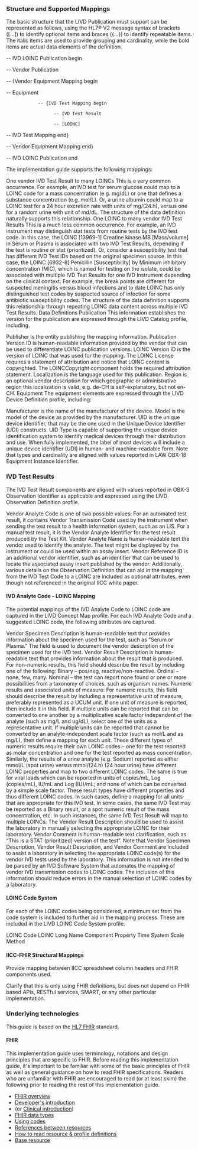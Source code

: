 ### Structure and Supported Mappings

The basic structure that the LIVD Publication must support can be represented as follows, using the HL7® V2 message syntax of brackets ([…]) to identify optional items and braces ({…}) to identify repeatable items. The italic items are used to provide grouping and cardinality, while the bold items are actual data elements of the definition.

-- IVD LOINC Publication begin

-- Vendor Publication

-- {Vendor Equipment Mapping begin

-- Equipment

                -- {IVD Test Mapping begin

                      -- IVD Test Result

                      -- [LOINC]

-- IVD Test Mapping end}

-- Vendor Equipment Mapping end}

-- IVD LOINC Publication end



The implementation guide supports the following mappings:

One vendor IVD Test Result to many LOINCs
This is a very common occurrence. For example, an IVD test for serum glucose could map to a LOINC code for a mass concentration (e.g. mg/dL) or one that defines a substance concentration (e.g. mol/L). Or, a urine albumin could map to a LOINC test for a 24 hour excretion rate with units of mg/(24.h),  versus one for a random urine with unit of md/dL.
The structure of the data definition naturally supports this relationship.
One LOINC to many vendor IVD Test Results
This is a much less common occurrence.
For example, an IVD instrument may distinguish stat tests from routine tests by the IVD test code. In this case, the LOINC [13969-1] Creatine kinase.MB [Mass/volume] in Serum or Plasma is associated with two IVD Test Results, depending if the test is routine or stat (prioritized).
Or, consider a susceptibility test that has different IVD Test IDs based on the original specimen source. In this case, the LOINC [6932-8] Penicillin [Susceptibility] by Minimum inhibitory concentration (MIC), which is named for testing on the isolate, could be associated with multiple IVD Test Results for one IVD Instrument depending on the clinical context. For example, the break points are different for suspected meningitis versus blood infections and to date LOINC has only distinguished test codes by suspected source of infection for some antibiotic susceptibility codes.
The structure of the data definition supports this relationship through repeating LOINC data content across multiple IVD Test Results.
Data Definitions
Publication
This information establishes the version for the publication are expressed through the LIVD Catalog profile, including.

Publisher is the entity publishing the mapping information.
Publication Version ID is human-readable information provided by the vendor that can be used to differentiate LOINC publication versions.
LOINC Version ID is the version of LOINC that was used for the mapping.
The LOINC License requires a statement of attribution and notice that LOINC content is copyrighted. The LOINCCopyright component holds the required attribution statement.
Localization is the language used for this publication.
Region is an optional vendor description for which geographic or administrative region this localization is valid, e.g. de-CH is self-explanatory, but not en-CH.
Equipment
The equipment elements are expressed through the LIVD Device Definition profile, including:

Manufacturer is the name of the manufacturer of the device.
Model is the model of the device as provided by the manufacturer.
UID is the unique device identifier, that may be the one used in the Unique Device Identifier (UDI) constructs.
UID Type is capable of supporting the unique device identification system to identify medical devices through their distribution and use. When fully implemented, the label of most devices will include a unique device identifier (UDI) in human- and machine-readable form.
Note that types and cardinality are aligned with values reported in LAW OBX-18 Equipment Instance Identifier.

### IVD Test Results

The IVD Test Result components are aligned with values reported in OBX-3 Observation Identifier as applicable and expressed using the LIVD Observation Definition profile.

Vendor Analyte Code is one of two possible values:
For an automated test result, it contains Vendor Transmission Code used by the instrument when sending the test result to a health information system, such as an LIS.
For a manual test result, it is the Vendor Analyte Identifier for the test result produced by the Test Kit.
Vendor Analyte Name is human-readable text the vendor used to identify the analyte. The text might be displayed by the instrument or could be used within an assay insert.
Vendor Reference ID is an additional vendor identifier, such as an identifier that can be used to locate the associated assay insert published by the vendor.
Additionally, various details on the Observation Definition that can aid in the mapping from the IVD Test Code to a LOINC are included as optional attributes, even though not referenced in the original IICC white paper.

#### IVD Analyte Code - LOINC Mapping

The potential mappings of the IVD Analyte Code to LOINC code are captured in the LIVD Concept Map profile.  For each IVD Analyte Code and a suggested LOINC code, the following attributes are captured.

Vendor Specimen Description is human-readable text that provides information about the specimen used for the test, such as “Serum or Plasma.” The field is used to document the vendor description of the specimen used for the IVD test.
Vendor Result Description is human-readable text that provides information about the result that is produced.
For non-numeric results, this field should describe the result by including one of the following:
Binary – pos/neg, reactive/non-reactive.
Ordinal – none, few, many.
Nominal – the test can report none found or one or more possibilities from a taxonomy of choices, such as organism names.
Numeric results and associated units of measure:
For numeric results, this field should describe the result by including a representative unit of measure, preferably represented as a UCUM unit.
If one unit of measure is reported, then include it in this field.
If multiple units can be reported that can be converted to one another by a multiplicative scale factor independent of the analyte (such as mg/L and ug/dL), select one of the units as a representative unit.
If multiple units can be reported that cannot be converted by an analyte-independent scale factor (such as mol/L and as mg/L), then define a mapping for each unit. These different types of numeric results require their own LOINC codes – one for the test reported as molar concentration and one for the test reported as mass concentration. Similarly, the results of a urine analyte (e.g. Sodium) reported as either mmol/L (spot urine) versus mmol/(24.h) (24 hour urine) have different LOINC properties and map to two different LOINC codes. The same is true for viral loads which can be reported in units of copies/mL, Log (copies/mL), IU/mL and Log (IU)/mL; and none of which can be converted by a simple scale factor. These result types have different properties and thus different LOINC codes. In such cases, define a mapping for all units that are appropriate for this IVD test.
In some cases, the same IVD Test may be reported as a Binary result, or a spot numeric result of the mass concentration, etc. In such instances, the same IVD Test Result will map to multiple LOINCs. The Vendor Result Description should be used to assist the laboratory in manually selecting the appropriate LOINC for their laboratory. 
Vendor Comment is human-readable text clarification, such as “This is a STAT (prioritized) version of the test”. 
Note that Vendor Specimen Description, Vendor Result Description, and Vendor Comment are included to assist a laboratory in selecting the appropriate LOINC code(s) for the vendor IVD tests used by the laboratory. This information is not intended to be parsed by an IVD Software System that automates the mapping of vendor IVD transmission codes to LOINC codes. The inclusion of this information should reduce errors in the manual selection of LOINC codes by a laboratory.

#### LOINC Code System
For each of the LOINC codes being considered, a minimum set from the code system is included to further aid in the mapping process.  These are included in the LIVD LOINC Code System profile.

LOINC Code
LOINC Long Name
Component
Property
Time
System
Scale
Method

#### IICC-FHIR Structural Mappings
Provide mapping between IICC spreadsheet column headers and FHIR components used.

Clarify that this is only using FHIR definitions, but does not depend on FHIR based APIs, RESTful services, SMART, or any other particular implementation.



### Underlying technologies

This guide is based on the [HL7 FHIR]({{site.data.fhir.path}}index.html) standard.

#### FHIR

This implementation guide uses terminology, notations and design principles that are
specific to FHIR.  Before reading this implementation guide, it's important to be familiar with some of the basic principles of FHIR as well
as general guidance on how to read FHIR specifications.  Readers who are unfamiliar with FHIR are encouraged to read (or at least skim) the following
prior to reading the rest of this implementation guide.

* [FHIR overview]({{site.data.fhir.path}}overview.html)
* [Developer's introduction]({{site.data.fhir.path}}overview-dev.html)
* (or [Clinical introduction]({{site.data.fhir.path}}overview-clinical.html))
* [FHIR data types]({{site.data.fhir.path}}datatypes.html)
* [Using codes]({{site.data.fhir.path}}terminologies.html)
* [References between resources]({{site.data.fhir.path}}references.html)
* [How to read resource & profile definitions]({{site.data.fhir.path}}formats.html)
* [Base resource]({{site.data.fhir.path}}resource.html)